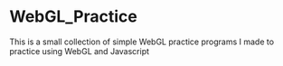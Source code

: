 # WebGL_Practice
 This is a small collection of simple WebGL practice programs I made to practice using WebGL and Javascript
